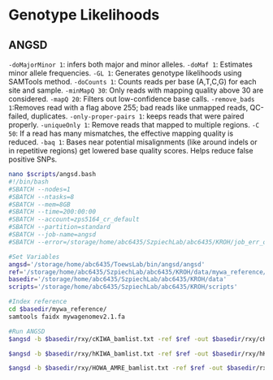 # Genotype Likelihoods

## ANGSD
`-doMajorMinor 1`: infers both major and minor alleles.
`-doMaf 1`: Estimates minor allele frequencies. 
`-GL 1`: Generates genotype likelihoods using SAMTools method. 
`-doCounts 1`: Counts reads per base (A,T,C,G) for each site and sample. 
`-minMapQ 30`: Only reads with mapping quality above 30 are considered. 
`-mapQ 20`: Filters out low-confidence base calls. 
`-remove_bads 1`:Removes read with a flag above 255; bad reads like unmapped reads, QC-failed, duplicates. 
`-only-proper-pairs 1`: keeps reads that were paired properly. 
`-uniqueOnly 1`: Remove reads that mapped to multiple regions.
`-C 50`: If a read has many mismatches, the effective mapping quality is reduced.
`-baq 1`: Bases near potential misalignments (like around indels or in repetitive regions) get lowered base quality scores. Helps reduce false positive SNPs. 

```bash
nano $scripts/angsd.bash
#!/bin/bash
#SBATCH --nodes=1
#SBATCH --ntasks=8
#SBATCH --mem=8GB
#SBATCH --time=200:00:00
#SBATCH --account=zps5164_cr_default
#SBATCH --partition=standard
#SBATCH --job-name=angsd
#SBATCH --error=/storage/home/abc6435/SzpiechLab/abc6435/KROH/job_err_output/%x.%j.out

#Set Variables
angsd='/storage/home/abc6435/ToewsLab/bin/angsd/angsd'
ref='/storage/home/abc6435/SzpiechLab/abc6435/KROH/data/mywa_reference/mywagenomev2.1.fa'
basedir='/storage/home/abc6435/SzpiechLab/abc6435/KROH/data'
scripts='/storage/home/abc6435/SzpiechLab/abc6435/KROH/scripts'

#Index reference 
cd $basedir/mywa_reference/
samtools faidx mywagenomev2.1.fa

#Run ANGSD
$angsd -b $basedir/rxy/cKIWA_bamlist.txt -ref $ref -out $basedir/rxy/cKIWA -GL 1 -doMajorMinor 1 -doMaf 1 -doCounts 1 -minMapQ 30 -minQ 20 -remove_bads 1 -only_proper_pairs 1 -uniqueOnly 1 -C 50 -baq 1 -nThreads 8

$angsd -b $basedir/rxy/hKIWA_bamlist.txt -ref $ref -out $basedir/rxy/hKIWA -GL 1  -doMajorMinor 1 -doMaf 1 -doCounts 1 -minMapQ 30 -minQ 20 -remove_bads 1 -only_proper_pairs 1 -uniqueOnly 1 -C 50 -baq 1 -nThreads 8

$angsd -b $basedir/rxy/HOWA_AMRE_bamlist.txt -ref $ref -out $basedir/rxy/HOWA_AMRE -GL 1  -doMajorMinor 1 -doMaf 1 -doCounts 1 -minMapQ 30 -minQ 20 -remove_bads 1 -only_proper_pairs 1 -uniqueOnly 1 -C 50 -baq 1 -nThreads 8
```